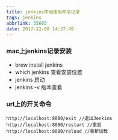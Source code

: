 ```yaml
---
title: jenkins本地使用命令记录
tags: jenkins
abbrlink: 55605
date: 2017-12-08 14:37:49
---
```


### mac上jenkins记录安装
- brew install jenkins
- which  jenkins 查看安装位置
- jenkins 启动
- jenkins -v 版本查看

<!-- more -->

### url上的开关命令

```
http://localhost:8080/exit //退出Jenkins
http://localhost:8080/restart //重启
http://localhost:8080/reload //重新加载
```

